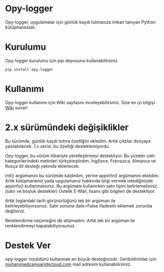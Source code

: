 # Opy-logger

Opy-logger, uygulamalar için günlük kaydı tutmanıza imkan tanıyan Python kütüphanesidir.


# Kurulumu

Opy-logger kurulumu için pip deposunu kullanabilirsiniz. 

	pip install opy-logger


# Kullanımı

Opy-logger kullanımı için Wiki sayfasını inceleyebilirsiniz. Size en iyi bilgiyi [Wiki](https://github.com/muhammedcamsari/opy-logger/wiki) sunar!


# 2.x sürümündeki değişiklikler

Bu sürümde, günlük kaydı tutma özelliğini ekledim. Artık çıktılar dosyaya yazılabilecek. 1.x serisi, bu özelliği desteklemiyordu.

Opy-logger, bu sürüm itibariyle yerelleştirmeyi destekliyor. Bu yüzden çıktı kategorilerindeki metinleri türkçeleştirdim. İngilizce, Fransızca, Almanca ve Rusça dil desteği yakında eklenecek. 

init() argümanını bu sürümde kaldırdım, yerine appinfo() argümanını ekledim. Artık kütüphaneniz yada uygulamanız hakkında bilgi vermek istediğinizde appinfo() kullanmalısınız. Bu argümanı kullanırken satır tipini belirlemelisiniz. (satır ve boşluk destekler) Üstelik E-Mail, lisans gibi bilgileri de destekliyor.

Artık loglardaki tarih görünürlüğünü tek bir argüman ile belirleyebiliyorsunuz. Satır sonuna date=False ifadesini eklemek zorunda değilsiniz.

Renklendirme seçeneğini de atlamadım. Artık tek bir argüman ile renklendirmeyi kapatabiliyorsunuz.



# Destek Ver

opy-logger modülünü kullanmak en büyük desteğinizdir. Geribildirimler için muhammedcamsari@icloud.com mail adresini kullanabilirsiniz.